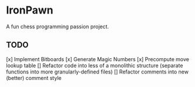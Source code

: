 # IronPawn
A fun chess programming passion project.

## TODO
[x] Implement Bitboards
[x] Generate Magic Numbers
[x] Precompute move lookup table
[] Refactor code into less of a monolithic structure (separate functions into more granularly-defined files)
[] Refactor comments into new (better) comment style
